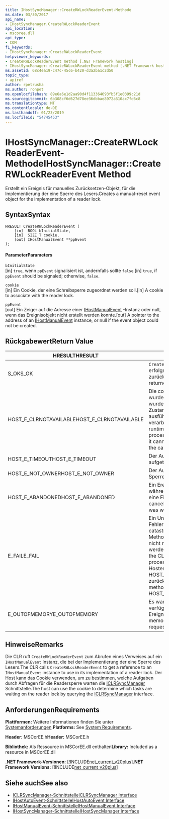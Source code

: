 ```yaml
---
title: IHostSyncManager::CreateRWLockReaderEvent-Methode
ms.date: 03/30/2017
api_name:
- IHostSyncManager.CreateRWLockReaderEvent
api_location:
- mscoree.dll
api_type:
- COM
f1_keywords:
- IHostSyncManager::CreateRWLockReaderEvent
helpviewer_keywords:
- CreateRWLockReaderEvent method [.NET Framework hosting]
- IHostSyncManager::CreateRWLockReaderEvent method [.NET Framework hosting]
ms.assetid: 68c4ea19-c47c-45c6-b420-d3a2ba1c2d50
topic_type:
- apiref
author: rpetrusha
ms.author: ronpet
ms.openlocfilehash: 89e6a6e1d2aa90d4f113364693fb5f1e0399c21d
ms.sourcegitcommit: 6b308cf6d627d78ee36dbbae8972a310ac7fd6c8
ms.translationtype: MT
ms.contentlocale: de-DE
ms.lasthandoff: 01/23/2019
ms.locfileid: "54745453"
---
```

# <a name="ihostsyncmanagercreaterwlockreaderevent-method"></a><span data-ttu-id="9d934-102">IHostSyncManager::CreateRWLockReaderEvent-Methode</span><span class="sxs-lookup"><span data-stu-id="9d934-102">IHostSyncManager::CreateRWLockReaderEvent Method</span></span>
<span data-ttu-id="9d934-103">Erstellt ein Ereignis für manuelles Zurücksetzen-Objekt, für die Implementierung der eine Sperre des Lesers.</span><span class="sxs-lookup"><span data-stu-id="9d934-103">Creates a manual-reset event object for the implementation of a reader lock.</span></span>  
  
## <a name="syntax"></a><span data-ttu-id="9d934-104">Syntax</span><span class="sxs-lookup"><span data-stu-id="9d934-104">Syntax</span></span>  
  
```  
HRESULT CreateRWLockReaderEvent (  
    [in]  BOOL bInitialState,  
    [in]  SIZE_T cookie,  
    [out] IHostManualEvent **ppEvent  
);  
```  
  
#### <a name="parameters"></a><span data-ttu-id="9d934-105">Parameter</span><span class="sxs-lookup"><span data-stu-id="9d934-105">Parameters</span></span>  
 `bInitialState`  
 <span data-ttu-id="9d934-106">[in] `true`, wenn `ppEvent` signalisiert ist, andernfalls sollte `false`.</span><span class="sxs-lookup"><span data-stu-id="9d934-106">[in] `true`, if `ppEvent` should be signaled; otherwise, `false`.</span></span>  
  
 `cookie`  
 <span data-ttu-id="9d934-107">[in] Ein Cookie, der eine Schreibsperre zugeordnet werden soll.</span><span class="sxs-lookup"><span data-stu-id="9d934-107">[in] A cookie to associate with the reader lock.</span></span>  
  
 `ppEvent`  
 <span data-ttu-id="9d934-108">[out] Ein Zeiger auf die Adresse einer [IHostManualEvent](../../../../docs/framework/unmanaged-api/hosting/ihostmanualevent-interface.md) -Instanz oder null, wenn das Ereignisobjekt nicht erstellt werden konnte.</span><span class="sxs-lookup"><span data-stu-id="9d934-108">[out] A pointer to the address of an [IHostManualEvent](../../../../docs/framework/unmanaged-api/hosting/ihostmanualevent-interface.md) instance, or null if the event object could not be created.</span></span>  
  
## <a name="return-value"></a><span data-ttu-id="9d934-109">Rückgabewert</span><span class="sxs-lookup"><span data-stu-id="9d934-109">Return Value</span></span>  
  
|<span data-ttu-id="9d934-110">HRESULT</span><span class="sxs-lookup"><span data-stu-id="9d934-110">HRESULT</span></span>|<span data-ttu-id="9d934-111">Beschreibung</span><span class="sxs-lookup"><span data-stu-id="9d934-111">Description</span></span>|  
|-------------|-----------------|  
|<span data-ttu-id="9d934-112">S_OK</span><span class="sxs-lookup"><span data-stu-id="9d934-112">S_OK</span></span>|<span data-ttu-id="9d934-113">`CreateRWLockReaderEvent` wurde erfolgreich zurückgegeben.</span><span class="sxs-lookup"><span data-stu-id="9d934-113">`CreateRWLockReaderEvent` returned successfully.</span></span>|  
|<span data-ttu-id="9d934-114">HOST_E_CLRNOTAVAILABLE</span><span class="sxs-lookup"><span data-stu-id="9d934-114">HOST_E_CLRNOTAVAILABLE</span></span>|<span data-ttu-id="9d934-115">Die common Language Runtime (CLR) wurde nicht in einen Prozess geladen wurde, oder die CLR ist in einem Zustand, in dem nicht verwalteten Code ausführen oder den Aufruf erfolgreich zu verarbeiten.</span><span class="sxs-lookup"><span data-stu-id="9d934-115">The common language runtime (CLR) has not been loaded into a process, or the CLR is in a state in which it cannot run managed code or process the call successfully.</span></span>|  
|<span data-ttu-id="9d934-116">HOST_E_TIMEOUT</span><span class="sxs-lookup"><span data-stu-id="9d934-116">HOST_E_TIMEOUT</span></span>|<span data-ttu-id="9d934-117">Der Aufruf ist ein Timeout aufgetreten.</span><span class="sxs-lookup"><span data-stu-id="9d934-117">The call timed out.</span></span>|  
|<span data-ttu-id="9d934-118">HOST_E_NOT_OWNER</span><span class="sxs-lookup"><span data-stu-id="9d934-118">HOST_E_NOT_OWNER</span></span>|<span data-ttu-id="9d934-119">Der Aufrufer ist nicht Besitzer der Sperre.</span><span class="sxs-lookup"><span data-stu-id="9d934-119">The caller does not own the lock.</span></span>|  
|<span data-ttu-id="9d934-120">HOST_E_ABANDONED</span><span class="sxs-lookup"><span data-stu-id="9d934-120">HOST_E_ABANDONED</span></span>|<span data-ttu-id="9d934-121">Ein Ereignis wurde abgebrochen, während sich der blockierte Thread oder eine Fiber darauf gewartet.</span><span class="sxs-lookup"><span data-stu-id="9d934-121">An event was canceled while a blocked thread or fiber was waiting on it.</span></span>|  
|<span data-ttu-id="9d934-122">E_FAIL</span><span class="sxs-lookup"><span data-stu-id="9d934-122">E_FAIL</span></span>|<span data-ttu-id="9d934-123">Ein Unbekannter Schwerwiegender Fehler ist aufgetreten.</span><span class="sxs-lookup"><span data-stu-id="9d934-123">An unknown catastrophic failure occurred.</span></span> <span data-ttu-id="9d934-124">Wenn eine Methode E_FAIL zurückgibt, ist die CLR nicht mehr im Prozess verwendet werden.</span><span class="sxs-lookup"><span data-stu-id="9d934-124">When a method returns E_FAIL, the CLR is no longer usable within the process.</span></span> <span data-ttu-id="9d934-125">Nachfolgende Aufrufe zum Hosten der Methoden HOST_E_CLRNOTAVAILABLE zurück.</span><span class="sxs-lookup"><span data-stu-id="9d934-125">Subsequent calls to hosting methods return HOST_E_CLRNOTAVAILABLE.</span></span>|  
|<span data-ttu-id="9d934-126">E_OUTOFMEMORY</span><span class="sxs-lookup"><span data-stu-id="9d934-126">E_OUTOFMEMORY</span></span>|<span data-ttu-id="9d934-127">Es war nicht genügend Arbeitsspeicher verfügbar, um das angeforderte Ereignis-Objekt zu erstellen.</span><span class="sxs-lookup"><span data-stu-id="9d934-127">Not enough memory was available to create the requested event object.</span></span>|  
  
## <a name="remarks"></a><span data-ttu-id="9d934-128">Hinweise</span><span class="sxs-lookup"><span data-stu-id="9d934-128">Remarks</span></span>  
 <span data-ttu-id="9d934-129">Die CLR ruft `CreateRWLockReaderEvent` zum Abrufen eines Verweises auf ein `IHostManualEvent` Instanz, die bei der Implementierung der eine Sperre des Lesers.</span><span class="sxs-lookup"><span data-stu-id="9d934-129">The CLR calls `CreateRWLockReaderEvent` to get a reference to an `IHostManualEvent` instance to use in its implementation of a reader lock.</span></span> <span data-ttu-id="9d934-130">Der Host kann das Cookie verwenden, um zu bestimmen, welche Aufgaben durch Abfragen für die Readersperre warten die [ICLRSyncManager](../../../../docs/framework/unmanaged-api/hosting/iclrsyncmanager-interface.md) Schnittstelle.</span><span class="sxs-lookup"><span data-stu-id="9d934-130">The host can use the cookie to determine which tasks are waiting on the reader lock by querying the [ICLRSyncManager](../../../../docs/framework/unmanaged-api/hosting/iclrsyncmanager-interface.md) interface.</span></span>  
  
## <a name="requirements"></a><span data-ttu-id="9d934-131">Anforderungen</span><span class="sxs-lookup"><span data-stu-id="9d934-131">Requirements</span></span>  
 <span data-ttu-id="9d934-132">**Plattformen:** Weitere Informationen finden Sie unter [Systemanforderungen](../../../../docs/framework/get-started/system-requirements.md).</span><span class="sxs-lookup"><span data-stu-id="9d934-132">**Platforms:** See [System Requirements](../../../../docs/framework/get-started/system-requirements.md).</span></span>  
  
 <span data-ttu-id="9d934-133">**Header:** MSCorEE.h</span><span class="sxs-lookup"><span data-stu-id="9d934-133">**Header:** MSCorEE.h</span></span>  
  
 <span data-ttu-id="9d934-134">**Bibliothek:** Als Ressource in MSCorEE.dll enthalten</span><span class="sxs-lookup"><span data-stu-id="9d934-134">**Library:** Included as a resource in MSCorEE.dll</span></span>  
  
 <span data-ttu-id="9d934-135">**.NET Framework-Versionen:** [!INCLUDE[net_current_v20plus](../../../../includes/net-current-v20plus-md.md)]</span><span class="sxs-lookup"><span data-stu-id="9d934-135">**.NET Framework Versions:** [!INCLUDE[net_current_v20plus](../../../../includes/net-current-v20plus-md.md)]</span></span>  
  
## <a name="see-also"></a><span data-ttu-id="9d934-136">Siehe auch</span><span class="sxs-lookup"><span data-stu-id="9d934-136">See also</span></span>
- [<span data-ttu-id="9d934-137">ICLRSyncManager-Schnittstelle</span><span class="sxs-lookup"><span data-stu-id="9d934-137">ICLRSyncManager Interface</span></span>](../../../../docs/framework/unmanaged-api/hosting/iclrsyncmanager-interface.md)
- [<span data-ttu-id="9d934-138">IHostAutoEvent-Schnittstelle</span><span class="sxs-lookup"><span data-stu-id="9d934-138">IHostAutoEvent Interface</span></span>](../../../../docs/framework/unmanaged-api/hosting/ihostautoevent-interface.md)
- [<span data-ttu-id="9d934-139">IHostManualEvent-Schnittstelle</span><span class="sxs-lookup"><span data-stu-id="9d934-139">IHostManualEvent Interface</span></span>](../../../../docs/framework/unmanaged-api/hosting/ihostmanualevent-interface.md)
- [<span data-ttu-id="9d934-140">IHostSyncManager-Schnittstelle</span><span class="sxs-lookup"><span data-stu-id="9d934-140">IHostSyncManager Interface</span></span>](../../../../docs/framework/unmanaged-api/hosting/ihostsyncmanager-interface.md)
